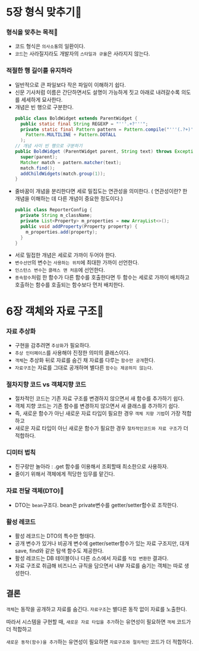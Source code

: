 # 5장 형식 맞추기📌

### 형식을 맞추는 목적👀
 - 코드 형식은 `의사소통`의 일환이다.
 - `코드`는 사라질지라도 개발자의 `스타일과 규율`은 사라지지 않는다.
 
### 적절한 행 길이를 유지하라
- 일반적으로 큰 파일보다 작은 파일이 이해하기 쉽다.
- 신문 기사처럼 이름은 간단하면서도 설명이 가능하게 짓고 아래로 내려갈수록 의도를 세세하게 묘사한다.
- 개념은 빈 행으로 구분한다.
  ```java
  public class BoldWidget extends ParentWidget {
    public static final String REGEXP = "'''.+?'''";
    private static final Pattern pattern = Pattern.compile("'''(.?+)'''",
      Pattern.MULTILINE + Pattern.DOTALL
    );
  // 개념 사이 빈 행으로 구분하기
  public BoldWidget (ParentWidget parent, String text) throws Exception {
    super(parent);
    Matcher match = pattern.matcher(text);
    match.find();
    addChildWidgets(match.group(1));
  }
  ```  
- 줄바꿈이 개념을 분리한다면 세로 밀집도는 연관성을 의미한다. ( 연관성이란? 한 개념을 이해하는 데 다른 개념이 중요한 정도이다.)
  ```java
  public class ReporterConfig {
    private String m_className;
    private List<Property> m_properties = new ArrayList<>();
    public void addProperty(Property property) {
      m_properties.add(property);
    }
  }
  ```
- 서로 밀접한 개념은 세로로 가까이 두어야 한다.
- `변수선언`의 변수는 `사용하는 위치`에 최대한 가까이 선언한다.
- `인스턴스 변수`는 `클래스 맨 처음`에 선언한다.
- `종속함수`처럼 한 함수가 다른 함수를 호출한다면 두 함수는 세로로 가까이 배치하고 호출하는 함수를 호출되는 함수보다 먼저 배치한다.

# 6장 객체와 자료 구조📌
###  자료 추상화
- 구현을 감추려면 `추상화`가 필요하다.
- `추상 인터페이스`를 사용해야 진정한 의미의 클래스이다.
- `객체`는 추상화 뒤로 자료를 숨긴 채 자료를 다루는 `함수만 공개`한다.
- `자료구조`는 자료를 그대로 공개하며 별다른 `함수는 제공하지 않는다`.

### 절차지향 코드 vs 객체지향 코드
- 절차적인 코드는 기존 자료 구조를 변경하지 않으면서 새 함수를 추가하기 쉽다.
- 객체 지향 코드는 기존 함수를 변경하지 않으면서 새 클래스를 추가하기 쉽다.
- 즉, 새로운 함수가 아닌 새로운 자료 타입이 필요한 경우 `객체 지향 기법`이 가장 적합하고
- 새로운 자료 타입이 아닌 새로운 함수가 필요한 경우 `절차적인코드와 자료 구조`가 더 적합하다.

### 디미터 법칙
- 친구랑만 놀아라 : .get 함수를 이용해서 조회할때 최소한으로 사용하자. 
- 줄이기 위해서 객체에게 적당한 임무를 맡긴다.

### 자료 전달 객체(DTO)👀
- DTO는 `bean`구조다. bean은 private변수를 getter/setter함수로 조작한다.

### 활성 레코드
- 활성 레코드는 DTO의 특수한 형태다.
- 공개 변수가 있거나 비공개 변수에 getter/setter함수가 있는 자료 구조지만, 대개 save, find와 같은 탐색 함수도 제공한다.
- 활성 레코드는 DB 테이블이나 다른 소스에서 자료를 `직접 변환한` 결과다.
- 자료 구조로 취급해 비즈니스 규칙을 담으면서 내부 자료를 숨기는 객체는 따로 생성한다.

## 결론
 `객체`는 동작을 공개하고 자료를 숨긴다.
 `자료구조`는 별다른 동작 없이 자료를 노출한다.
 
 따라서 시스템을 구현할 때, `새로운 자료 타입을 추가`하는 유연성이 필요하면 `객체` 코드가 더 적합하고
 
 `새로운 동작(함수)을 추가`하는 유연성이 필요하면 `자료구조와 절차적인` 코드가 더 적합하다.

